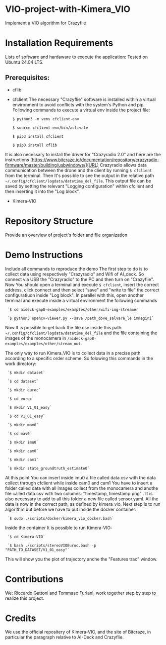 # VIO-project-with-Kimera_VIO
Implement a VIO algorithm for Crazyflie

# Installation Requirements
Lists of software and hardaware to execute the application:
Tested on Ubuntu 24.04 LTS.
## Prerequisites:
* cflib
* cfclient
The necessary "Crazyflie" software is installed within a virtual environment to avoid conflicts with the system's Python and pip. Following commands to execute a virtual env inside the project file:

     `$ python3 -m venv cfclient-env`

     `$ source cfclient-env/bin/activate`
 
     `$ pip3 install cfclient`
 
     `$ pip3 install cflib`

It is also necessary to install the driver for "Crazyradio 2.0" and here are the instructions [https://www.bitcraze.io/documentation/repository/crazyradio-firmware/master/building/usbwindows/](URL)
Crazyradio allows data communication between the drone and the client by running `$ cfclient` from the terminal. Then It's possible to see the output in the relative path `~/.config/cfclient/logdata/datetime_del_file`. This output file can be saved by setting the relevant "Logging configuration" within cfclient and then inserting it into the "Log block". 

* Kimera-VIO



# Repository Structure
Provide an overview of project's folder and file organization

# Demo Instructions
Include all commands to reproduce the demo
The first step to do is to collect data using respectively "Crazyradio" and Wifi of AI_deck. So connect via USB the "Crazyradio" to the PC and then turn on "Crazyflie". Now You should open a terminal and execute `$ cfclient`, insert the correct address, click connect and then select "save" and "write to file" the correct configuratiuon inside "Log block". In parallel with this, open another terminal and execute inside a virtual environment the following commands

     `$ cd aideck-gap8-examples/examples/other/wifi-img-streamer`
     
     `$ python3 opencv-viewer.py --save /path_dove_salvare_le immagini`

Now It is possible to get back the file.csv inside this path `~/.config/cfclient/logdata/datetime_del_file` and the file containing the images of the monocamera in `/aideck-gap8-examples/examples/other/stream_out`. 

The only way to run Kimera_VIO is to collect data in a precise path according to a specific order scheme. So folowing this commands in the work directory:

     `$ mkdir dataset`
     
     `$ cd dataset`
     
     `$ mkdir euroc`
     
     `$ cd euroc`

     `$ mkdir V1_01_easy`

     `$ cd V1_01_easy`

     `$ mkdir mav0`

     `$ cd mav0`

     `$ mkdir imu0`

     `$ mkdir cam0`

     `$ mkdir cam1`

     `$ mkdir state_groundtruth_estimate0`

At this point You can insert inside imu0 a file called data.csv with the data collect through cfclient while inside cam0 and cam1 You have to insert a folder called data with all images collect from the monocamera and anothe file called data.csv with two columns: "timestamp, timestamp.png" . It is also necessary to add to all this folder a new file called sensor.yaml. All the data is now in the correct path, as defined by kimera_vio. Next step is to run algorithm but before we have to put inside the docker container:

     `$ sudo ./scripts/docker/kimera_vio_docker.bash`

Inside the container It is possible to run Kimera-VIO:

     `$ cd Kimera-VIO`
     
     `$ bash ./scripts/stereoVIOEuroc.bash -p "PATH_TO_DATASET/V1_01_easy"`

This will show you the plot of trajectory anche the "Features trac" window.

# Contributions
We: Riccardo Gattoni and Tommaso Furlani, work together step by step to realize this project.

# Credits
We use the official repositery of Kimera-VIO, and the site of Bitcraze, in particular the paragraph relative to AI-Deck and Crazyflie.
